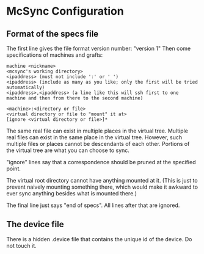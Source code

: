 # McSync Configuration

## Format of the specs file

The first line gives the file format version number: "version 1"
Then come specifications of machines and grafts:

    machine <nickname>
    <mcsync's working directory>
    <ipaddress> (must not include ':' or ' ')
    <ipaddress> (include as many as you like; only the first will be tried automatically)
    <ipaddress>,<ipaddress> (a line like this will ssh first to one machine and then from there to the second machine)

    <machine>:<directory or file>
    <virtual directory or file to "mount" it at>
    [ignore <virtual directory or file>]*

The same real file can exist in multiple places in the virtual tree.
Multiple real files can exist in the same place in the virtual tree.
However, such multiple files or places cannot be descendants of each other.
Portions of the virtual tree are what you can choose to sync.

"ignore" lines say that a correspondence should be pruned at the specified point.

The virtual root directory cannot have anything mounted at it.
(This is just to prevent naively mounting something there, which would make it awkward to ever sync anything besides what is mounted there.)

The final line just says "end of specs".  All lines after that are ignored.

## The device file

There is a hidden .device file that contains the unique id of the device.
Do not touch it.